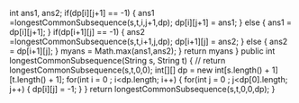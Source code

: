 int ans1, ans2;
if(dp[i][j+1] == -1) {
ans1 =longestCommonSubsequence(s,t,i,j+1,dp);
dp[i][j+1] = ans1;
} else {
ans1 = dp[i][j+1];
}
if(dp[i+1][j] == -1) {
ans2 =longestCommonSubsequence(s,t,i+1,j,dp);
dp[i+1][j] = ans2;
} else {
ans2 = dp[i+1][j];
}
myans = Math.max(ans1,ans2);
}
return myans
}
public int longestCommonSubsequence(String s, String t) {
// return longestCommonSubsequence(s,t,0,0);
int[][] dp = new int[s.length() + 1][t.length() + 1];
for(int i = 0 ; i<dp.length; i++) {
for(int j = 0 ; j<dp[0].length; j++) {
dp[i][j] = -1;
}
}
return longestCommonSubsequence(s,t,0,0,dp);
}
```